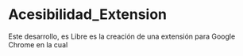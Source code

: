 # Acesibilidad_Extension
Este desarrollo, es Libre es la creación de una extensión para Google Chrome en la cual 
